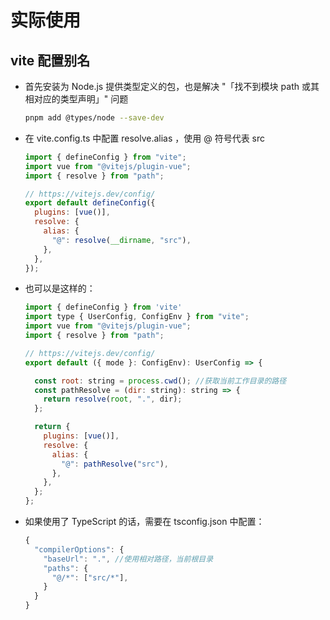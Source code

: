 # 实际使用

## vite 配置别名

+ 首先安装为 Node.js 提供类型定义的包，也是解决 "「找不到模块 path 或其相对应的类型声明」" 问题

  ```bash
  pnpm add @types/node --save-dev
  ```

+ 在 vite.config.ts 中配置 resolve.alias ，使用 @ 符号代表 src

  ```js
  import { defineConfig } from "vite";
  import vue from "@vitejs/plugin-vue";
  import { resolve } from "path";

  // https://vitejs.dev/config/
  export default defineConfig({
    plugins: [vue()],
    resolve: {
      alias: {
        "@": resolve(__dirname, "src"),
      },
    },
  });
  ```

+ 也可以是这样的：

  ```js
  import { defineConfig } from 'vite'
  import type { UserConfig, ConfigEnv } from "vite";
  import vue from "@vitejs/plugin-vue";
  import { resolve } from "path";

  // https://vitejs.dev/config/
  export default ({ mode }: ConfigEnv): UserConfig => {

    const root: string = process.cwd(); //获取当前工作目录的路径
    const pathResolve = (dir: string): string => {
      return resolve(root, ".", dir);
    };

    return {
      plugins: [vue()],
      resolve: {
        alias: {
          "@": pathResolve("src"),
        },
      },
    };
  };
  ```

+ 如果使用了 TypeScript 的话，需要在 tsconfig.json 中配置：

  ```js
  {
    "compilerOptions": {
      "baseUrl": ".", //使用相对路径，当前根目录
      "paths": {
        "@/*": ["src/*"],
      }
    }
  }
  ```
